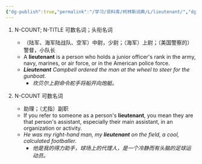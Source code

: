 ```yaml
---
{"dg-publish":true,"permalink":"/学习/资料库/柯林斯词典/L/lieutenant/","dgPassFrontmatter":true}
---
```


1. N-COUNT; N-TITLE 可数名词；头衔名词
	- （陆军、海军陆战队、空军）中尉，少尉；（海军）上尉；（美国警察的）警督，小队长
	- A **lieutenant** is a person who holds a junior officer's rank in the army, navy, marines, or air force, or in the American police force.
	- ***Lieutenant** Campbell ordered the man at the wheel to steer for the gunboat.*
		- *坎贝尔上尉命令舵手将船开向炮艇。*

2. N-COUNT 可数名词
	- 助理；（尤指）副职
	- If you refer to someone as a person's **lieutenant**, you mean they are that person's assistant, especially their main assistant, in an organization or activity.
	- *He was my right-hand man, my **lieutenant** on the field, a cool, calculated footballer.*
		- *他是我的得力助手，球场上的代理人，是一个冷静而有头脑的足球运动员。*